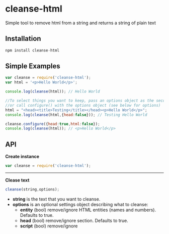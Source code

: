 # cleanse-html

Simple tool to remove html from a string and returns a string of plain text

## Installation

```javascript
npm install cleanse-html
```

## Simple Examples

```javascript
var cleanse = require('cleanse-html');
var html = '<p>Hello World</p>';

console.log(cleanse(html)); // Hello World

//To select things you want to keep, pass an options object as the second parameter
//or call configure() with the options object (see below for options)
html = "<head><title>Testing</title></head><p>Hello World</p>";
console.log(cleanse(html,{head:false})); // Testing Hello World

cleanse.configure({head:true,html:false});
console.log(cleanse(html)); // <p>Hello World</p>
```

## API

**Create instance**

```javascript
var cleanse = require('cleanse-html');
```

- - -

**Clease text**

```javascript
cleanse(string,options);
```

  * **string** is the text that you want to cleanse.
  * **options** is an optional settings object describing what to cleanse:
    * **entity** (bool) remove/ignore HTML entities (names and numbers). Defaults to true.
    * **head** (bool) remove/ignore <head> section. Defaults to true.
    * **script** (bool) remove/ignore <script> section. Defaults to true.
    * **iframe** (bool) remove/ignore <iframe>. Defaults to true.
    * **style** (bool) remove/ignore <style> section. Defaults to true.
    * **html** (bool) remove/ignore standard HTML tags. Defaulte to true.
